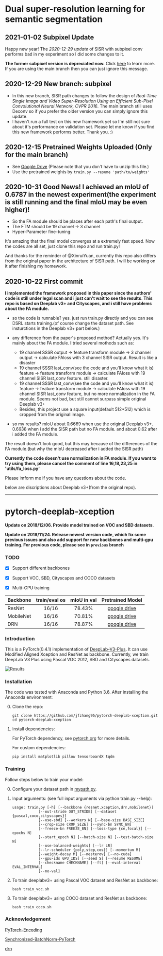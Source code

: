 # Dual super-resolution learning for semantic segmentation

## 2021-01-02 Subpixel Update
Happy new year! The *2020-12-29 update* of SISR with subpixel conv performs bad in my experiment so I did some changes to it. 

**The former subpixel version is depreciated now.** Click [here](https://github.com/Dootmaan/DSRL/tree/subpixel) to learn more. If you are using the main branch then you can just ignore this message.

## 2020-12-29 New branch: subpixel
- In this new branch, SISR path changes to follow the design of *Real-Time Single Image and Video Super-Resolution Using an Efficient Sub-Pixel Convolutional Neural Network, CVPR 2016*. The main branch still uses Deconv so if you prefer the older version you can simply ignore this update.
- I haven't run a full test on this new framework yet so I'm still not sure about it's performance on validation set. Please let me know if you find this new framework performs better. Thank you. :)

## 2020-12-15 Pretrained Weights Uploaded (Only for the main branch)
- See [Google Drive](https://drive.google.com/file/d/1gm7apQ05Nh8nuVMljmeXfzACnlHurjc0/view?usp=sharing) (Please note that you don't have to unzip this file.)
- Use the pretrained weights by `train.py --resume 'path/to/weights'`

## 2020-10-31 Good News! I achieved an mIoU of 0.6787 in the newest experiment(the experiment is still running and the final mIoU may be even higher)!
- So the FA module should be places after each path's final output.
- The FTM should be 19 channel -> 3 channel
- Hyper-Parameter fine-tuning

It's amazing that the final model converges at a extremely fast speed. Now the codes are all set, just clone this repo and run train.py!

And thanks for the reminder of @XinruiYuan, currently this repo also differs from the original paper in the architecture of SISR path. I will be working on it after finishing my homework.


## 2020-10-22 First commit

**I implemented the framework proposed in this paper since the authors' code is still under legal scan and i just can't wait to see the results. This repo is based on Deeplab v3+ and Cityscapes, and i still have problems about the FA module.**

- so the code is runnable? yes. just run train.py directly and you can see DSRL starts training.(of course change the dataset path. See insturctions in the Deeplab v3+ part below.)
- any difference from the paper's proposed method? Actually yes. It's mainly about the FA module. I tried several mothods such as:
    - 19 channel SSSR output -> feature transform module -> 3 channel output -> calculate FAloss with 3 channel SISR output. Result is like a disaster
    - 19 channel SSSR last_conv(see the code and you'll know what it is) feature -> feature transform module -> calculate FAloss with 19 channel SISR last_conv feature. still disaster.
    - 19 channel SSSR last_conv(see the code and you'll know what it is) feature -> feature transform module -> calculate FAloss with 19 channel SISR last_conv feature, but no more normalization in the FA module. Seems not bad, but still cannot surpass simple original Deeplab v3+
    - Besides, this project use a square input(default 512\*512) which is cropped from the original image.

- so my results? mIoU about 0.6669 when use the original Deeplab v3+. 0.6638 when i add the SISR path but no FA module. and about 0.62 after i added the FA module.

The result doesn't look good, but this may because of the differences of the FA module.(but why the mIoU decreased after i added the SISR path)

**Currently the code doesn't use normalization in FA module. If you want to try using them, please cancel the comment of line 16,18,23,25 in 'utils/fa_loss.py'**

Please imform me if you have any questions about the code.


below are discriptions about Deeplab v3+(from the original repo).

---

# pytorch-deeplab-xception

**Update on 2018/12/06. Provide model trained on VOC and SBD datasets.**  

**Update on 2018/11/24. Release newest version code, which fix some previous issues and also add support for new backbones and multi-gpu training. For previous code, please see in `previous` branch**  

### TODO
- [x] Support different backbones
- [x] Support VOC, SBD, Cityscapes and COCO datasets
- [x] Multi-GPU training



| Backbone  | train/eval os  |mIoU in val |Pretrained Model|
| :-------- | :------------: |:---------: |:--------------:|
| ResNet    | 16/16          | 78.43%     | [google drive](https://drive.google.com/open?id=1NwcwlWqA-0HqAPk3dSNNPipGMF0iS0Zu) |
| MobileNet | 16/16          | 70.81%     | [google drive](https://drive.google.com/open?id=1G9mWafUAj09P4KvGSRVzIsV_U5OqFLdt) |
| DRN       | 16/16          | 78.87%     | [google drive](https://drive.google.com/open?id=131gZN_dKEXO79NknIQazPJ-4UmRrZAfI) |



### Introduction
This is a PyTorch(0.4.1) implementation of [DeepLab-V3-Plus](https://arxiv.org/pdf/1802.02611). It
can use Modified Aligned Xception and ResNet as backbone. Currently, we train DeepLab V3 Plus
using Pascal VOC 2012, SBD and Cityscapes datasets.

![Results](doc/results.png)


### Installation
The code was tested with Anaconda and Python 3.6. After installing the Anaconda environment:

0. Clone the repo:
    ```Shell
    git clone https://github.com/jfzhang95/pytorch-deeplab-xception.git
    cd pytorch-deeplab-xception
    ```

1. Install dependencies:

    For PyTorch dependency, see [pytorch.org](https://pytorch.org/) for more details.

    For custom dependencies:
    ```Shell
    pip install matplotlib pillow tensorboardX tqdm
    ```
### Training
Follow steps below to train your model:

0. Configure your dataset path in [mypath.py](https://github.com/jfzhang95/pytorch-deeplab-xception/blob/master/mypath.py).

1. Input arguments: (see full input arguments via python train.py --help):
    ```Shell
    usage: train.py [-h] [--backbone {resnet,xception,drn,mobilenet}]
                [--out-stride OUT_STRIDE] [--dataset {pascal,coco,cityscapes}]
                [--use-sbd] [--workers N] [--base-size BASE_SIZE]
                [--crop-size CROP_SIZE] [--sync-bn SYNC_BN]
                [--freeze-bn FREEZE_BN] [--loss-type {ce,focal}] [--epochs N]
                [--start_epoch N] [--batch-size N] [--test-batch-size N]
                [--use-balanced-weights] [--lr LR]
                [--lr-scheduler {poly,step,cos}] [--momentum M]
                [--weight-decay M] [--nesterov] [--no-cuda]
                [--gpu-ids GPU_IDS] [--seed S] [--resume RESUME]
                [--checkname CHECKNAME] [--ft] [--eval-interval EVAL_INTERVAL]
                [--no-val]

    ```

2. To train deeplabv3+ using Pascal VOC dataset and ResNet as backbone:
    ```Shell
    bash train_voc.sh
    ```
3. To train deeplabv3+ using COCO dataset and ResNet as backbone:
    ```Shell
    bash train_coco.sh
    ```    

### Acknowledgement
[PyTorch-Encoding](https://github.com/zhanghang1989/PyTorch-Encoding)

[Synchronized-BatchNorm-PyTorch](https://github.com/vacancy/Synchronized-BatchNorm-PyTorch)

[drn](https://github.com/fyu/drn)
